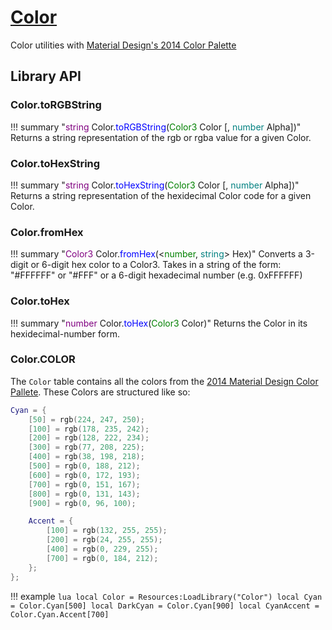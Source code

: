 # [Color](https://github.com/RoStrap/RoStrapUI/blob/master/Color.lua)
Color utilities with [Material Design's 2014 Color Palette](https://material.io/design/color/#tools-for-picking-colors)

## Library API

### Color.toRGBString

!!! summary "<span style="color:purple;">string</span>&nbsp;Color&period;<span style="color:blue;">toRGBString</span>&lpar;<span style="color:green;">Color3</span>&nbsp;Color&nbsp;&lsqb;&comma;&nbsp;<span style="color:teal;">number</span>&nbsp;Alpha&rsqb;&rpar;"
	Returns a string representation of the rgb or rgba value for a given Color.

### Color.toHexString

!!! summary "<span style="color:purple;">string</span>&nbsp;Color&period;<span style="color:blue;">toHexString</span>&lpar;<span style="color:green;">Color3</span>&nbsp;Color&nbsp;&lsqb;&comma;&nbsp;<span style="color:teal;">number</span>&nbsp;Alpha&rsqb;&rpar;"
	Returns a string representation of the hexidecimal Color code for a given Color.

### Color.fromHex

!!! summary "<span style="color:purple;">Color3</span>&nbsp;Color&period;<span style="color:blue;">fromHex</span>&lpar;&lt;<span style="color:green;">number</span>&comma;&nbsp;<span style="color:teal;">string</span>&gt;&nbsp;Hex&rpar;"
	Converts a 3-digit or 6-digit hex color to a Color3. Takes in a string of the form: "#FFFFFF" or "#FFF" or a 6-digit hexadecimal number (e.g. 0xFFFFFF)

### Color.toHex

!!! summary "<span style="color:purple;">number</span>&nbsp;Color&period;<span style="color:blue;">toHex</span>&lpar;<span style="color:green;">Color3</span>&nbsp;Color&rpar;"
	Returns the Color in its hexidecimal-number form.

### Color.COLOR
The `Color` table contains all the colors from the [2014 Material Design Color Pallete](https://material.io/design/color/#tools-for-picking-colors). These Colors are structured like so:
```lua
Cyan = {
	[50] = rgb(224, 247, 250);
	[100] = rgb(178, 235, 242);
	[200] = rgb(128, 222, 234);
	[300] = rgb(77, 208, 225);
	[400] = rgb(38, 198, 218);
	[500] = rgb(0, 188, 212);
	[600] = rgb(0, 172, 193);
	[700] = rgb(0, 151, 167);
	[800] = rgb(0, 131, 143);
	[900] = rgb(0, 96, 100);

	Accent = {
		[100] = rgb(132, 255, 255);
		[200] = rgb(24, 255, 255);
		[400] = rgb(0, 229, 255);
		[700] = rgb(0, 184, 212);
	};
};
```

!!! example
	```lua
	local Color = Resources:LoadLibrary("Color")
	local Cyan = Color.Cyan[500]
	local DarkCyan = Color.Cyan[900]
	local CyanAccent = Color.Cyan.Accent[700]
	```

